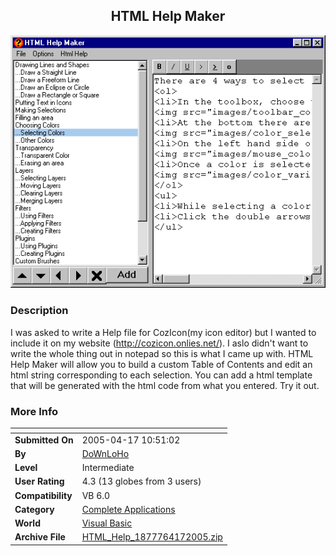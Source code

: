 ﻿<div align="center">

## HTML Help Maker

<img src="PIC20054171057414647.gif">
</div>

### Description

I was asked to write a Help file for CozIcon(my icon editor) but I wanted to include it on my website (http://cozicon.onlies.net/). I aslo didn't want to write the whole thing out in notepad so this is what I came up with. HTML Help Maker will allow you to build a custom Table of Contents and edit an html string corresponding to each selection. You can add a html template that will be generated with the html code from what you entered. Try it out.
 
### More Info
 


<span>             |<span>
---                |---
**Submitted On**   |2005-04-17 10:51:02
**By**             |[DoWnLoHo](https://github.com/Planet-Source-Code/PSCIndex/blob/master/ByAuthor/downloho.md)
**Level**          |Intermediate
**User Rating**    |4.3 (13 globes from 3 users)
**Compatibility**  |VB 6\.0
**Category**       |[Complete Applications](https://github.com/Planet-Source-Code/PSCIndex/blob/master/ByCategory/complete-applications__1-27.md)
**World**          |[Visual Basic](https://github.com/Planet-Source-Code/PSCIndex/blob/master/ByWorld/visual-basic.md)
**Archive File**   |[HTML\_Help\_1877764172005\.zip](https://github.com/Planet-Source-Code/downloho-html-help-maker__1-60059/archive/master.zip)








